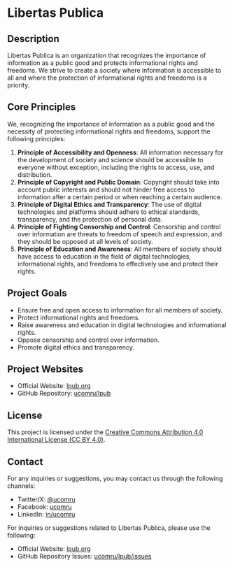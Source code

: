 # Libertas Publica

## Description

Libertas Publica is an organization that recognizes the importance of information as a public good
and protects informational rights and freedoms. We strive to create a society where information
is accessible to all and where the protection of informational rights and freedoms is a priority.

## Core Principles

We, recognizing the importance of information as a public good and the necessity of protecting
informational rights and freedoms, support the following principles:

1. **Principle of Accessibility and Openness**: All information necessary for the development
   of society and science should be accessible to everyone without exception, including the
   rights to access, use, and distribution.
2. **Principle of Copyright and Public Domain**: Copyright should take into account public
   interests and should not hinder free access to information after a certain period or when
   reaching a certain audience.
3. **Principle of Digital Ethics and Transparency**: The use of digital technologies and
   platforms should adhere to ethical standards, transparency, and the protection
   of personal data.
4. **Principle of Fighting Censorship and Control**: Censorship and control over information
   are threats to freedom of speech and expression, and they should be opposed at all levels
   of society.
5. **Principle of Education and Awareness**: All members of society should have access
   to education in the field of digital technologies, informational rights, and freedoms
   to effectively use and protect their rights.

## Project Goals

- Ensure free and open access to information for all members of society.
- Protect informational rights and freedoms.
- Raise awareness and education in digital technologies and informational rights.
- Oppose censorship and control over information.
- Promote digital ethics and transparency.

## Project Websites

- Official Website: [lpub.org](https://lpub.org)
- GitHub Repository: [ucomru/lpub](https://github.com/ucomru/lpub)

## License

This project is licensed under the
[Creative Commons Attribution 4.0 International License (CC BY 4.0)][cc-by].

## Contact

For any inquiries or suggestions, you may contact us through the following channels:

- Twitter/X: [@ucomru](https://x.com/ucomru)
- Facebook: [ucomru](https://facebook.com/ucomru)
- LinkedIn: [in/ucomru](https://linkedin.com/in/ucomru)

For inquiries or suggestions related to Libertas Publica, please use the following:

- Official Website: [lpub.org](https://lpub.org)
- GitHub Repository Issues: [ucomru/lpub/issues](https://github.com/ucomru/lpub/issues)

[cc-by]: https://creativecommons.org/licenses/by/4.0/

